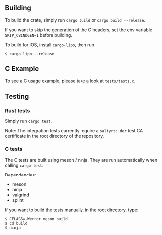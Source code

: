 ## Building

To build the crate, simply run `cargo build` or `cargo build --release`.

If you want to skip the generation of the C headers, set the env variable
`SKIP_CBINDGEN=1` before building.

To build for iOS, install `cargo-lipo`, then run

    $ cargo lipo --release


## C Example

To see a C usage example, please take a look at `tests/tests.c`.


## Testing

### Rust tests

Simply run `cargo test`.

Note: The integration tests currently require a `saltyrtc.der` test CA
certificate in the root directory of the repository.

### C tests

The C tests are built using meson / ninja. They are run automatically when
calling `cargo test`.

Dependencies:

- meson
- ninja
- valgrind
- splint

If you want to build the tests manually, in the root directory, type:

    $ CFLAGS=-Werror meson build
    $ cd build
    $ ninja
